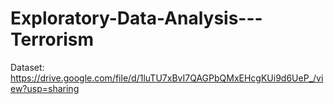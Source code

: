 # Exploratory-Data-Analysis---Terrorism

Dataset: https://drive.google.com/file/d/1luTU7xBvI7QAGPbQMxEHcgKUi9d6UeP_/view?usp=sharing
